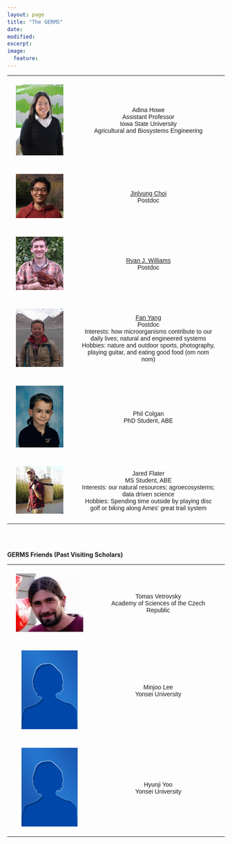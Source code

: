 ```yaml
---
layout: page
title: "The GERMS"
date: 
modified:
excerpt:
image:
  feature:
---
```

<style type="text/css">
.tg  {border-collapse:collapse;border-spacing:0;}
.tg td{font-family:Arial, sans-serif;font-size:14px;padding:20px 20px;border-style:solid;border-width:1px;overflow:hidden;word-break:normal;}
.tg th{font-family:Arial, sans-serif;font-size:14px;font-weight:normal;padding:20px 20px;border-style:solid;border-width:0px;overflow:hidden;word-break:normal;}
</style>


<table class="tg">
  <tr>
    <th class="tg-031e"><img src="isu_howe.jpg" alt="description here" /></th>
    <th class="tg-031e">Adina Howe<br>Assistant Professor<br> Iowa State University<br>Agricultural and Biosystems Engineering
<script language="JavaScript">
var username = "adina";
var hostname = "iastate.edu";
var linktext = username + "@" + hostname ;
document.write("<a href='" + "mail" + "to:" + username + "@" + hostname + "'>" + linktext + "</a>");
</script>
</th>
  </tr>

<tr>
    <th class="tg-031e"><img src="jin3.jpg" alt="description here" /></th>
     <th class="tg-031e"><a href="http://metajinomics.github.io/">Jinlyung Choi</a><br>Postdoc</th>
  </tr>
  <tr>
    <th class="tg-031e"><img src="ryan.jpg" alt="description here" /></th>
    <th class="tg-031e"><a href="http://ryanjw.github.io/">Ryan J. Williams</a><br>Postdoc</th>
  </tr>

  <tr>
    <th class="tg-031e"><img src="fan-1.jpg" alt="description here" /></th>
    <th class="tg-031e"><a href="http://fandemonium.github.io/">Fan Yang</a>
<br>Postdoc
<br>Interests:  how microorganisms contribute to our daily lives; natural and engineered systems
<br> Hobbies:  nature and outdoor sports, photography, playing guitar, and eating good food (om nom nom)
  </th>
</tr>


<tr>
    <th class="tg-031e"><img src="lab_photo_colgan_small.jpg" alt="description here" /></th>
     <th class="tg-031e">Phil Colgan
</a><br>PhD Student, ABE</th>
  </tr>
  <tr>
    <th class="tg-031e"><img src="lab_photo_farmer_small.jpg" alt="description here" /></th>
    <th class="tg-031e">Jared Flater
<br>MS Student, ABE
<br>Interests:  our natural resources; agroecosystems; data driven science
<br>Hobbies:  Spending time outside by playing disc golf or biking along Ames' great trail system
</th>

  </tr>

</table>


<br>
<br>
<p><b>GERMS Friends (Past Visiting Scholars)</b></p>


<table class="tg">
  <tr>
    <th class="tg-031e"><img src="tomas.png" alt="description here" /></th>
    <th class="tg-031e">Tomas Vetrovsky<br>Academy of Sciences of the Czech Republic</th>
  </tr>

<tr>
    <th class="tg-031e"><img src="bio.jpg" alt="description here" /></th>
     <th class="tg-031e">Minjoo Lee<br>Yonsei University</th>
  </tr>
  <tr>
    <th class="tg-031e"><img src="bio.jpg" alt="description here" /></th>
    <th class="tg-031e">Hyunji Yoo<br>Yonsei University</th>
  </tr>

</table>

